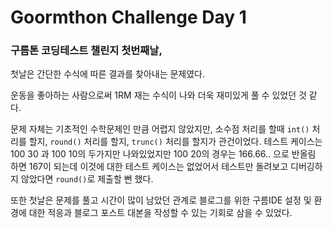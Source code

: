 # Goormthon Challenge Day 1

### 구름톤 코딩테스트 챌린지 첫번째날,
첫날은 간단한 수식에 따른 결과를 찾아내는 문제였다.

운동을 좋아하는 사람으로써 1RM 재는 수식이 나와 더욱 재미있게 풀 수 있었던 것 같다.

문제 자체는 기초적인 수학문제인 만큼 어렵지 않았지만,
소수점 처리를 할때 `int()` 처리를 할지, `round()` 처리를 할지, `trunc()` 처리를 할지가 관건이었다.
테스트 케이스는 100 30 과 100 10의 두가지만 나와있었지만 100 20의 경우는 166.66.. 으로
반올림 하면 167이 되는데 이것에 대한 테스트 케이스는 없었어서 테스트만 돌려보고 디버깅하지 않았다면
`round()`로 제출할 뻔 했다.

또한 첫날은 문제를 풀고 시간이 많이 남았던 관계로 블로그를 위한 구름IDE 설정 및 환경에 대한 적응과
블로그 포스트 대본을 작성할 수 있는 기회로 삼을 수 있었다.